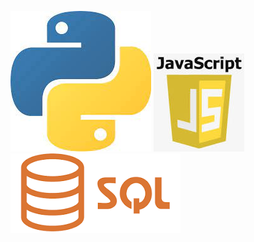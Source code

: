 ![alt text](https://github.com/JfHarris/holbertonschool-higher_level_programming/blob/master/assets/python.jpg)
![alt text](https://github.com/JfHarris/holbertonschool-higher_level_programming/blob/master/assets/javascript.jpg)
![alt text](https://github.com/JfHarris/holbertonschool-higher_level_programming/blob/master/assets/sql.png)
